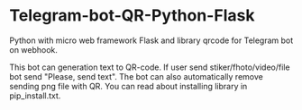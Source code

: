 # Telegram-bot-QR-Python-Flask

Python with micro web framework Flask and library qrcode for Telegram bot on webhook.

This bot can generation text to QR-code. If user send stiker/fhoto/video/file bot send "Please, send text".
The bot can also automatically remove sending png file with QR.
You can read about installing library in pip_install.txt.

